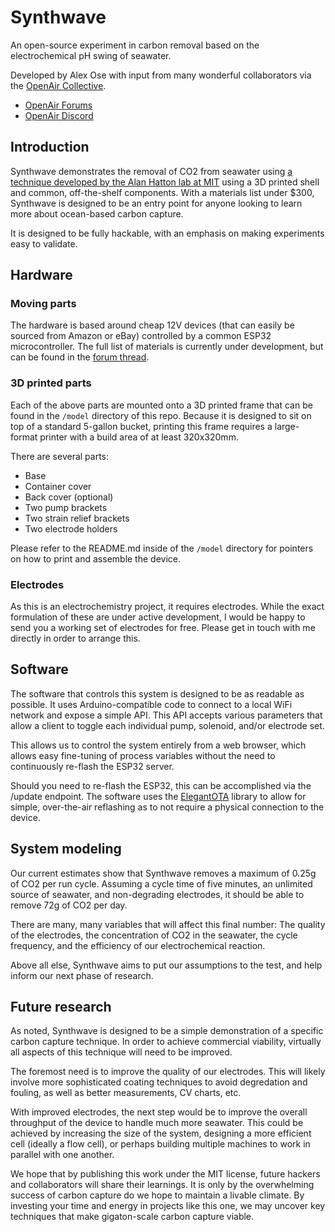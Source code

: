 # Synthwave

An open-source experiment in carbon removal based on the electrochemical pH swing of seawater.

Developed by Alex Ose with input from many wonderful collaborators via the
[OpenAir Collective](https://openaircollective.cc/).

-   [OpenAir Forums](https://www.openairforum.org/t/introducing-synthwave/806)
-   [OpenAir Discord](https://openaircollective.cc/join)

## Introduction

Synthwave demonstrates the removal of CO2 from seawater using
[a technique developed by the Alan Hatton lab at MIT](https://pubs.rsc.org/en/content/articlelanding/2023/EE/d2ee03804h)
using a 3D printed shell and common, off-the-shelf components. With a materials list under $300, Synthwave is designed
to be an entry point for anyone looking to learn more about ocean-based carbon capture.

It is designed to be fully hackable, with an emphasis on making experiments easy to validate.

## Hardware

### Moving parts

The hardware is based around cheap 12V devices (that can easily be sourced from Amazon or eBay) controlled by a common
ESP32 microcontroller. The full list of materials is currently under development, but can be found in the
[forum thread](https://www.openairforum.org/t/introducing-synthwave/806).

### 3D printed parts

Each of the above parts are mounted onto a 3D printed frame that can be found in the `/model` directory of this repo.
Because it is designed to sit on top of a standard 5-gallon bucket, printing this frame requires a large-format printer
with a build area of at least 320x320mm.

There are several parts:

-   Base
-   Container cover
-   Back cover (optional)
-   Two pump brackets
-   Two strain relief brackets
-   Two electrode holders

Please refer to the README.md inside of the `/model` directory for pointers on how to print and assemble the device.

### Electrodes

As this is an electrochemistry project, it requires electrodes. While the exact formulation of these are under active
development, I would be happy to send you a working set of electrodes for free. Please get in touch with me directly in
order to arrange this.

## Software

The software that controls this system is designed to be as readable as possible. It uses Arduino-compatible code to
connect to a local WiFi network and expose a simple API. This API accepts various parameters that allow a client to
toggle each individual pump, solenoid, and/or electrode set.

This allows us to control the system entirely from a web browser, which allows easy fine-tuning of process variables
without the need to continuously re-flash the ESP32 server.

Should you need to re-flash the ESP32, this can be accomplished via the /update endpoint. The software uses the
[ElegantOTA](https://github.com/ayushsharma82/ElegantOTA) library to allow for simple, over-the-air reflashing as to not
require a physical connection to the device.

## System modeling

Our current estimates show that Synthwave removes a maximum of 0.25g of CO2 per run cycle. Assuming a cycle time of five
minutes, an unlimited source of seawater, and non-degrading electrodes, it should be able to remove 72g of CO2 per day.

There are many, many variables that will affect this final number: The quality of the electrodes, the concentration of
CO2 in the seawater, the cycle frequency, and the efficiency of our electrochemical reaction.

Above all else, Synthwave aims to put our assumptions to the test, and help inform our next phase of research.

## Future research

As noted, Synthwave is designed to be a simple demonstration of a specific carbon capture technique. In order to achieve
commercial viability, virtually all aspects of this technique will need to be improved.

The foremost need is to improve the quality of our electrodes. This will likely involve more sophisticated coating
techniques to avoid degredation and fouling, as well as better measurements, CV charts, etc.

With improved electrodes, the next step would be to improve the overall throughput of the device to handle much more
seawater. This could be achieved by increasing the size of the system, designing a more efficient cell (ideally a flow
cell), or perhaps building multiple machines to work in parallel with one another.

We hope that by publishing this work under the MIT license, future hackers and collaborators will share their learnings.
It is only by the overwhelming success of carbon capture do we hope to maintain a livable climate. By investing your
time and energy in projects like this one, we may uncover key techniques that make gigaton-scale carbon capture viable.
